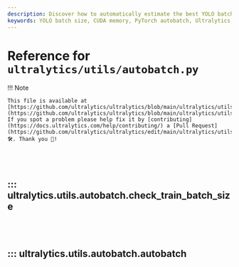 ```yaml
---
description: Discover how to automatically estimate the best YOLO batch size for optimal CUDA memory usage in PyTorch using Ultralytics' autobatch utility.
keywords: YOLO batch size, CUDA memory, PyTorch autobatch, Ultralytics, machine learning, optimal batch size, training batch size, YOLO model
---
```


# Reference for `ultralytics/utils/autobatch.py`

!!! Note

    This file is available at [https://github.com/ultralytics/ultralytics/blob/main/ultralytics/utils/autobatch.py](https://github.com/ultralytics/ultralytics/blob/main/ultralytics/utils/autobatch.py). If you spot a problem please help fix it by [contributing](https://docs.ultralytics.com/help/contributing/) a [Pull Request](https://github.com/ultralytics/ultralytics/edit/main/ultralytics/utils/autobatch.py) 🛠️. Thank you 🙏!

<br><br>

## ::: ultralytics.utils.autobatch.check_train_batch_size

<br><br>

## ::: ultralytics.utils.autobatch.autobatch

<br><br>